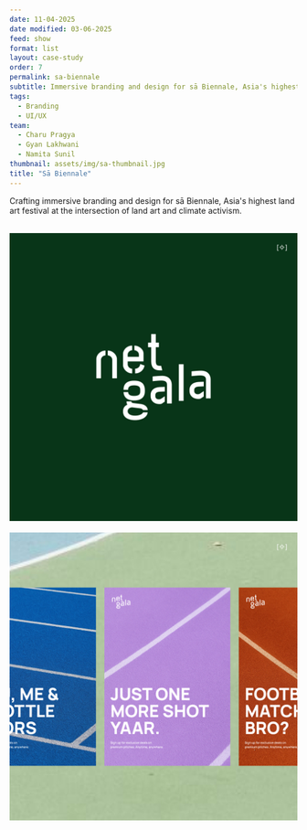 ```yaml
---
date: 11-04-2025
date modified: 03-06-2025
feed: show
format: list
layout: case-study
order: 7
permalink: sa-biennale
subtitle: Immersive branding and design for sā Biennale, Asia's highest land art festival
tags: 
  - Branding 
  - UI/UX
team:
  - Charu Pragya
  - Gyan Lakhwani
  - Namita Sunil
thumbnail: assets/img/sa-thumbnail.jpg
title: "Sā Biennale"
---
```


Crafting immersive branding and design for sā Biennale, Asia's highest land art festival at the intersection of land art and climate activism.

<div class="img-grid">
  <img src="../assets/img/ng-logo.jpg" alt="A sunny beach">
  <img src="../assets/img/ng-posters.jpg" alt="A sunny beach">
</div>